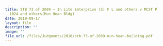 ```yaml
---
title: STB 73 of 2009 – In Lite Enterprise (S) P L and others v MCST Plan No
  1024 and others(Mun Hean Bldg)
date: 2010-09-17
layout: file
description: ""
image: ""
file_url: /files/Judgments/2010/stb-73-of-2009-mun-hean-building.pdf
---
```

